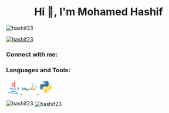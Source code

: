 <h1 align="center">Hi 👋, I'm Mohamed Hashif</h1>
<p align="left"> <img src="https://komarev.com/ghpvc/?username=hashif23&label=Profile%20views&color=0e75b6&style=flat" alt="hashif23" /> </p>

<p align="left"> <a href="https://github.com/ryo-ma/github-profile-trophy"><img src="https://github-profile-trophy.vercel.app/?username=hashif23" alt="hashif23" /></a> </p>

<h3 align="left">Connect with me:</h3>
<p align="left">
</p>

<h3 align="left">Languages and Tools:</h3>
<p align="left"> <a href="https://www.java.com" target="_blank" rel="noreferrer"> <img src="https://raw.githubusercontent.com/devicons/devicon/master/icons/java/java-original.svg" alt="java" width="40" height="40"/> </a> <a href="https://www.mysql.com/" target="_blank" rel="noreferrer"> <img src="https://raw.githubusercontent.com/devicons/devicon/master/icons/mysql/mysql-original-wordmark.svg" alt="mysql" width="40" height="40"/> </a> <a href="https://www.python.org" target="_blank" rel="noreferrer"> <img src="https://raw.githubusercontent.com/devicons/devicon/master/icons/python/python-original.svg" alt="python" width="40" height="40"/> </a> </p>

<p><img align="left" src="https://github-readme-stats.vercel.app/api/top-langs?username=hashif23&show_icons=true&locale=en&layout=compact" alt="hashif23" /></p>

<p>&nbsp;<img align="center" src="https://github-readme-stats.vercel.app/api?username=hashif23&show_icons=true&locale=en" alt="hashif23" /></p>
